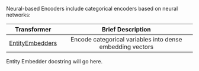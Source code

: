 Neural-based Encoders include categorical encoders based on neural networks:

| Transformer | Brief Description |
|:----------:|:----------:|
| [EntityEmbedders](@ref) | Encode categorical variables into dense embedding vectors |


Entity Embedder docstring will go here.